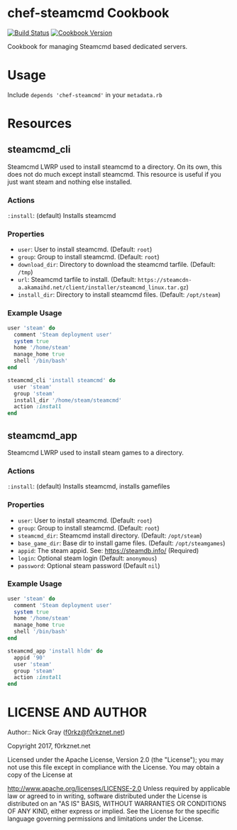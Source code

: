 # chef-steamcmd Cookbook

[![Build Status](https://travis-ci.org/f0rkz/chef-steamcmd.svg?branch=master)](https://travis-ci.org/f0rkz/chef-steamcmd) [![Cookbook Version](https://img.shields.io/cookbook/v/chef-steamcmd.svg)](https://supermarket.chef.io/cookbooks/chef-steamcmd)

Cookbook for managing Steamcmd based dedicated servers.

# Usage

Include `depends 'chef-steamcmd'` in your `metadata.rb`

# Resources

## steamcmd_cli

Steamcmd LWRP used to install steamcmd to a directory. On its own, this does not
do much except install steamcmd. This resource is useful if you just want steam
and nothing else installed.

### Actions

`:install`: (default) Installs steamcmd

### Properties

* `user`: User to install steamcmd. (Default: `root`)
* `group`: Group to install steamcmd. (Default: `root`)
* `download_dir`: Directory to download the steamcmd tarfile. (Default: `/tmp`)
* `url`: Steamcmd tarfile to install. (Default: `https://steamcdn-a.akamaihd.net/client/installer/steamcmd_linux.tar.gz`)
* `install_dir`: Directory to install steamcmd files. (Default: `/opt/steam`)

### Example Usage
```ruby
user 'steam' do
  comment 'Steam deployment user'
  system true
  home '/home/steam'
  manage_home true
  shell '/bin/bash'
end

steamcmd_cli 'install steamcmd' do
  user 'steam'
  group 'steam'
  install_dir '/home/steam/steamcmd'
  action :install
end
```

## steamcmd_app

Steamcmd LWRP used to install steam games to a directory.

### Actions

`:install`: (default) Installs steamcmd, installs gamefiles

### Properties

* `user`: User to install steamcmd. (Default: `root`)
* `group`: Group to install steamcmd. (Default: `root`)
* `steamcmd_dir`: Steamcmd install directory. (Default: `/opt/steam`)
* `base_game_dir`: Base dir to install game files. (Default: `/opt/steamgames`)
* `appid`: The steam appid. See: https://steamdb.info/ (Required)
* `login`: Optional steam login (Default: `anonymous`)
* `password`: Optional steam password (Default `nil`)

### Example Usage
```ruby
user 'steam' do
  comment 'Steam deployment user'
  system true
  home '/home/steam'
  manage_home true
  shell '/bin/bash'
end

steamcmd_app 'install hldm' do
  appid '90'
  user 'steam'
  group 'steam'
  action :install
end
```
# LICENSE AND AUTHOR

Author:: Nick Gray (f0rkz@f0rkznet.net)

Copyright 2017, f0rkznet.net

Licensed under the Apache License, Version 2.0 (the "License"); you may not use this file except in compliance with the License. You may obtain a copy of the License at

http://www.apache.org/licenses/LICENSE-2.0
Unless required by applicable law or agreed to in writing, software distributed under the License is distributed on an "AS IS" BASIS, WITHOUT WARRANTIES OR CONDITIONS OF ANY KIND, either express or implied. See the License for the specific language governing permissions and limitations under the License.
